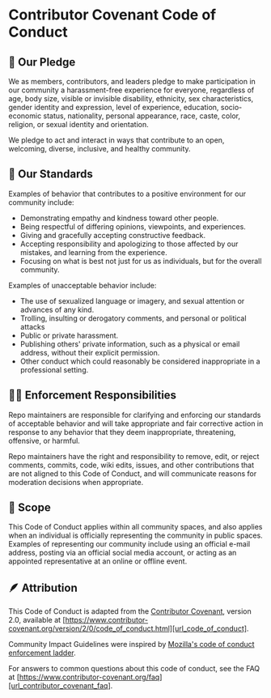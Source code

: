 <!-- EXTERNAL LINKS -->

[url_code_of_conduct]: https://www.contributor-covenant.org/version/2/0/code_of_conduct.html
[url_contributor_covenant_faq]: https://www.contributor-covenant.org/faq
[url_contributor_covenant]: https://www.contributor-covenant.org/
[url_mozilla_diversity]: https://github.com/mozilla/diversity

<!-- HEADER -->

# Contributor Covenant Code of Conduct

<!-- OUR PLEDGE -->

## 🤝 Our Pledge

We as members, contributors, and leaders pledge to make participation in our community a
harassment-free experience for everyone, regardless of age, body size, visible or
invisible disability, ethnicity, sex characteristics, gender identity and expression,
level of experience, education, socio-economic status, nationality, personal appearance,
race, caste, color, religion, or sexual identity and orientation.

We pledge to act and interact in ways that contribute to an open, welcoming, diverse,
inclusive, and healthy community.

<!-- OUR STANDARDS -->

## 📃 Our Standards

Examples of behavior that contributes to a positive environment for our community include:

- Demonstrating empathy and kindness toward other people.
- Being respectful of differing opinions, viewpoints, and experiences.
- Giving and gracefully accepting constructive feedback.
- Accepting responsibility and apologizing to those affected by our mistakes, and learning from the experience.
- Focusing on what is best not just for us as individuals, but for the overall community.

Examples of unacceptable behavior include:

- The use of sexualized language or imagery, and sexual attention or advances of any kind.
- Trolling, insulting or derogatory comments, and personal or political attacks
- Public or private harassment.
- Publishing others' private information, such as a physical or email address, without their explicit permission.
- Other conduct which could reasonably be considered inappropriate in a professional setting.

<!-- ENFORCEMENT RESPONSIBILITIES -->

## 🧑‍⚖️ Enforcement Responsibilities

Repo maintainers are responsible for clarifying and enforcing our standards of acceptable
behavior and will take appropriate and fair corrective action in response to any behavior
that they deem inappropriate, threatening, offensive, or harmful.

Repo maintainers have the right and responsibility to remove, edit, or reject comments,
commits, code, wiki edits, issues, and other contributions that are not aligned to this
Code of Conduct, and will communicate reasons for moderation decisions when appropriate.

<!-- SCOPE -->

## 🔎 Scope

This Code of Conduct applies within all community spaces, and also applies when an
individual is officially representing the community in public spaces. Examples of
representing our community include using an official e-mail address, posting via an
official social media account, or acting as an appointed representative at an online or
offline event.

<!-- ATTRIBUTION -->

## 🪶 Attribution

This Code of Conduct is adapted from the [Contributor Covenant][url_contributor_covenant], version 2.0, available at [https://www.contributor-covenant.org/version/2/0/code_of_conduct.html][url_code_of_conduct].

Community Impact Guidelines were inspired by [Mozilla's code of conduct enforcement ladder][url_mozilla_diversity].

For answers to common questions about this code of conduct, see the FAQ at [https://www.contributor-covenant.org/faq][url_contributor_covenant_faq].
